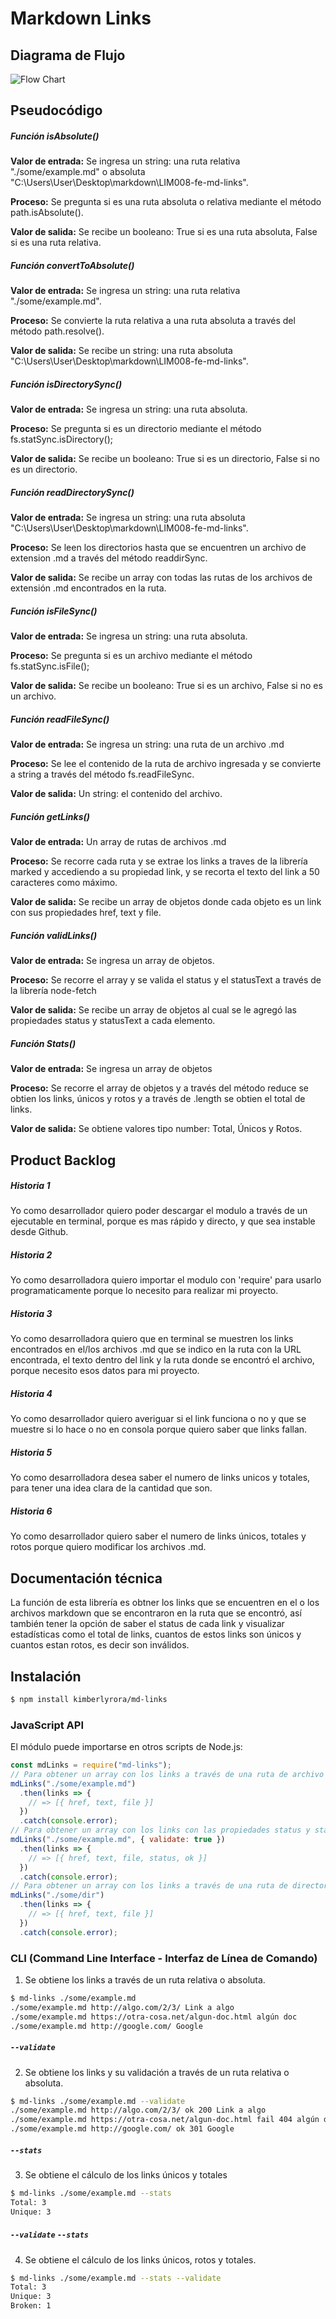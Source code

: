 # Markdown Links

## Diagrama de Flujo

![Flow Chart](https://user-images.githubusercontent.com/45085970/54211481-666e9700-44af-11e9-8218-9157bc9fe06c.jpg)

## Pseudocódigo

##### Función isAbsolute()

**Valor de entrada:** Se ingresa un string: una ruta relativa "./some/example.md" o absoluta "C:\Users\User\Desktop\markdown\LIM008-fe-md-links".

**Proceso:** Se pregunta si es una ruta absoluta o relativa mediante el método path.isAbsolute().

**Valor de salida:** Se recibe un booleano: True si es una ruta absoluta, False si es una ruta relativa.

##### Función convertToAbsolute() 

**Valor de entrada:** Se ingresa un string: una ruta relativa "./some/example.md".

**Proceso:** Se convierte la ruta relativa a una ruta absoluta a través del método path.resolve().

**Valor de salida:** Se recibe un string: una ruta absoluta "C:\Users\User\Desktop\markdown\LIM008-fe-md-links".

##### Función isDirectorySync()

**Valor de entrada:** Se ingresa un string: una ruta absoluta.

**Proceso:** Se pregunta si es un directorio mediante el método fs.statSync.isDirectory();

**Valor de salida:** Se recibe un booleano: True si es un directorio, False si no es un directorio.

##### Función readDirectorySync()

**Valor de entrada:** Se ingresa un string: una ruta absoluta "C:\Users\User\Desktop\markdown\LIM008-fe-md-links".

**Proceso:** Se leen los directorios hasta que se encuentren un archivo de extension .md a través del método readdirSync.

**Valor de salida:** Se recibe un array con todas las rutas de los archivos de extensión .md encontrados en la ruta.

##### Función isFileSync()

**Valor de entrada:** Se ingresa un string: una ruta absoluta.

**Proceso:**  Se pregunta si es un archivo mediante el método fs.statSync.isFile();

**Valor de salida:** Se recibe un booleano: True si es un archivo, False si no es un archivo.

##### Función readFileSync()

**Valor de entrada:** Se ingresa un string: una ruta de un archivo .md

**Proceso:** Se lee el contenido de la ruta de archivo ingresada y se convierte a string a través del método fs.readFileSync.

**Valor de salida:** Un string: el contenido del archivo.

##### Función getLinks()

**Valor de entrada:** Un array de rutas de archivos .md

**Proceso:** Se recorre cada ruta y se extrae los links a traves de la librería marked y accediendo a su propiedad link, y se recorta el texto del link a 50 caracteres como máximo.

**Valor de salida:** Se recibe un array de objetos donde cada objeto es un link con sus propiedades href, text y file.

##### Función validLinks()

**Valor de entrada:** Se ingresa un array de objetos.

**Proceso:** Se recorre el array y se valida el status y el statusText a través de la librería node-fetch

**Valor de salida:** Se recibe un array de objetos al cual se le agregó las propiedades status y statusText a cada elemento.

##### Función Stats()

**Valor de entrada:** Se ingresa un array de objetos

**Proceso:** Se recorre el array de objetos y a través del método reduce se obtien los links, únicos y rotos y a través de .length se obtien el total de links.

**Valor de salida:** Se obtiene valores tipo number: Total, Únicos y Rotos.

## Product Backlog

##### Historia 1
Yo como desarrollador quiero poder descargar el modulo a través de un ejecutable en terminal, porque es mas rápido y directo, y que sea instable desde Github.

##### Historia 2
Yo como desarrolladora quiero importar el modulo con 'require' para usarlo programaticamente porque lo necesito para realizar mi proyecto.

##### Historia 3
Yo como desarrolladora quiero que en terminal se muestren los links encontrados en el/los archivos .md que se indico en la ruta con la URL encontrada, el texto dentro del link y la ruta donde se encontró el archivo, porque necesito esos datos para mi proyecto.

##### Historia 4
Yo como desarrollador quiero averiguar si el link funciona o no y que se muestre si lo hace o no en consola porque quiero saber que links fallan.

##### Historia 5
Yo como desarrolladora desea saber el numero de links unicos y totales, para tener una idea clara de la cantidad que son.

##### Historia 6
Yo como desarrollador quiero saber el numero de links únicos, totales y rotos porque quiero modificar los archivos .md.

## Documentación técnica
La función de esta librería es obtner los links que se encuentren en el o los archivos markdown que se encontraron en la ruta que se encontró, así también tener la opción de saber el status de cada link y visualizar estadísticas como el total de links, cuantos de estos links son únicos y cuantos estan rotos, es decir son inválidos.

## Instalación
```sh
$ npm install kimberlyrora/md-links
```

### JavaScript API

El módulo puede importarse en otros scripts de Node.js:

```js
const mdLinks = require("md-links");
// Para obtener un array con los links a través de una ruta de archivo
mdLinks("./some/example.md")
  .then(links => {
    // => [{ href, text, file }]
  })
  .catch(console.error);
// Para obtener un array con los links con las propiedades status y statusText agregadas
mdLinks("./some/example.md", { validate: true })
  .then(links => {
    // => [{ href, text, file, status, ok }]
  })
  .catch(console.error);
// Para obtener un array con los links a través de una ruta de directorio
mdLinks("./some/dir")
  .then(links => {
    // => [{ href, text, file }]
  })
  .catch(console.error);
```

### CLI (Command Line Interface - Interfaz de Línea de Comando)
1. Se obtiene los links a través de un ruta relativa o absoluta. 
```sh
$ md-links ./some/example.md
./some/example.md http://algo.com/2/3/ Link a algo
./some/example.md https://otra-cosa.net/algun-doc.html algún doc
./some/example.md http://google.com/ Google
```
##### `--validate`
2. Se obtiene los links y su validación a través de un ruta relativa o absoluta. 
```sh
$ md-links ./some/example.md --validate
./some/example.md http://algo.com/2/3/ ok 200 Link a algo
./some/example.md https://otra-cosa.net/algun-doc.html fail 404 algún doc
./some/example.md http://google.com/ ok 301 Google
```
##### `--stats`
3. Se obtiene el cálculo de los links únicos y totales
```sh
$ md-links ./some/example.md --stats
Total: 3
Unique: 3
```
##### `--validate` `--stats` 
4. Se obtiene el cálculo de los links únicos, rotos y totales.
```sh
$ md-links ./some/example.md --stats --validate
Total: 3
Unique: 3
Broken: 1
```
